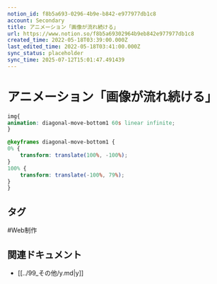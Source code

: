 ```yaml
---
notion_id: f8b5a693-0296-4b9e-b842-e977977db1c8
account: Secondary
title: アニメーション「画像が流れ続ける」
url: https://www.notion.so/f8b5a69302964b9eb842e977977db1c8
created_time: 2022-05-18T03:39:00.000Z
last_edited_time: 2022-05-18T03:41:00.000Z
sync_status: placeholder
sync_time: 2025-07-12T15:01:47.491439
---
```

# アニメーション「画像が流れ続ける」

```scss
img{
animation: diagonal-move-bottom1 60s linear infinite;
}
```
```scss
@keyframes diagonal-move-bottom1 {
0% {
    transform: translate(100%, -100%);
}
100% {
    transform: translate(-100%, 79%);
}
}
```

## タグ

#Web制作 

## 関連ドキュメント

- [[../99_その他/y.md|y]]
